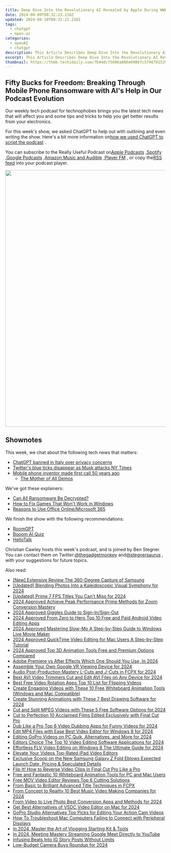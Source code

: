 ```yaml
---
title: Deep Dive Into the Revolutionary AI Revealed by Apple During WWDC '24
date: 2024-08-09T08:32:23.216Z
updated: 2024-08-10T08:32:23.216Z
tags:
  - chatgpt
  - open-ai
categories:
  - openAI
  - chatgpt
description: This Article Describes Deep Dive Into the Revolutionary AI Revealed by Apple During WWDC '24
excerpt: This Article Describes Deep Dive Into the Revolutionary AI Revealed by Apple During WWDC '24
thumbnail: https://thmb.techidaily.com/7b44dc75606a866e6986fc574670153990f3b9d45bb38823ea9696084a32865c.jpg
---
```


## Fifty Bucks for Freedom: Breaking Through Mobile Phone Ransomware with AI's Help in Our Podcast Evolution

 Our weekly tech podcast for technophobes brings you the latest tech news that will affect you and some tips and tricks to help you get better results from your electronics.

 For this week's show, we asked ChatGPT to help out with outlining and even writing the show. Here's a bit more information on[how we used ChatGPT to script the podcast](https://www.makeuseof.com/i-used-chatgpt-to-script-a-podcast-heres-what-happened/) .

 You can subscribe to the Really Useful Podcast on[Apple Podcasts](https://podcasts.apple.com/gb/podcast/the-really-useful-podcast/id1437847131?mt=2) ,[Spotify](https://open.spotify.com/show/283gDxLd6OTNEpRq6tN7ha) ,[Google Podcasts](https://www.google.com/podcasts?feed=aHR0cHM6Ly9hbmNob3IuZm0vcy8zMWJlNDcwL3BvZGNhc3QvcnNz) ,[Amazon Music and Audible](https://music.amazon.co.uk/podcasts/20ab73d4-5da2-46c7-a17f-dc6eb39bdb48/The-Really-Useful-Podcast) ,[Player FM](https://player.fm/series/the-really-useful-podcast-2491856) , or copy the[RSS feed](https://feeds.transistor.fm/the-really-useful-podcast) into your podcast player.

<!-- affiliate ads begin -->
<a href="https://atezr.pxf.io/c/5597632/2018605/18496" target="_top" id="2018605"><img src="//a.impactradius-go.com/display-ad/18496-2018605" border="0" alt="" width="798" height="807"/></a><img height="0" width="0" src="https://imp.pxf.io/i/5597632/2018605/18496" style="position:absolute;visibility:hidden;" border="0" />
<!-- affiliate ads end -->
## Shownotes

This week, we chat about the following tech news that matters:

* [ChatGPT banned in Italy over privacy concerns](https://www.bbc.co.uk/news/technology-65139406)
* [Twitter's blue ticks disappear as Musk attacks NY Times](https://www.bbc.co.uk/news/technology-65156216)
* [Mobile phone inventor made first call 50 years ago](https://www.bbc.co.uk/news/technology-65112048)  
  * [The Mother of All Demos](https://www.youtube.com/watch?v=B6rKUf9DWRI)

We've got these explainers:

* [Can All Ransomware Be Decrypted?](https://www.makeuseof.com/can-all-ransomware-be-decrypted/)
* [How to Fix Games That Won't Work in Windows](https://www.makeuseof.com/fix-games-not-working-windows/)
* [Reasons to Use Office Online/Microsoft 365](https://www.makeuseof.com/tag/dont-pay-word-5-reasons-use-office-online/)

We finish the show with the following recommendations:

* [RoomGPT](http://https://www.roomgpt.io/)
* [Booom AI Quiz](https://booom.ai/)
* [HelloTalk](https://www.hellotalk.com/?lang=en)

 Christian Cawley hosts this week's podcast, and is joined by Ben Stegner. You can contact them on Twitter:[@thegadgetmonkey](https://twitter.com/thegadgetmonkey) and[@stegnersaurus](https://twitter.com/stegnersaurus) , with your suggestions for future topics.


<ins class="adsbygoogle"
     style="display:block"
     data-ad-format="autorelaxed"
     data-ad-client="ca-pub-7571918770474297"
     data-ad-slot="1223367746"></ins>



<ins class="adsbygoogle"
     style="display:block"
     data-ad-client="ca-pub-7571918770474297"
     data-ad-slot="8358498916"
     data-ad-format="auto"
     data-full-width-responsive="true"></ins>

<span class="atpl-alsoreadstyle">Also read:</span>
<div><ul>
<li><a href="https://fox-direct.techidaily.com/new-extensive-review-the-360-degree-capture-of-samsung/"><u>[New] Extensive Review  The 360-Degree Capture of Samsung</u></a></li>
<li><a href="https://vp-tips.techidaily.com/updated-blending-photos-into-a-kaleidoscopic-visual-symphony-for-2024/"><u>[Updated] Blending Photos Into a Kaleidoscopic Visual Symphony for 2024</u></a></li>
<li><a href="https://screen-recording.techidaily.com/updated-prime-7-fps-titles-you-cant-miss-for-2024/"><u>[Updated] Prime 7 FPS Titles You Can't Miss for 2024</u></a></li>
<li><a href="https://extra-information.techidaily.com/2024-approved-achieve-peak-performance-prime-methods-for-zoom-conversion-mastery/"><u>2024 Approved  Achieve Peak Performance  Prime Methods for Zoom Conversion Mastery</u></a></li>
<li><a href="https://article-helps.techidaily.com/2024-approved-giggles-guide-to-sign-insign-out/"><u>2024 Approved  Giggles Guide to Sign-In/Sign-Out</u></a></li>
<li><a href="https://ai-vdieo-software.techidaily.com/2024-approved-from-zero-to-hero-top-10-free-and-paid-android-video-editing-apps/"><u>2024 Approved From Zero to Hero Top 10 Free and Paid Android Video Editing Apps</u></a></li>
<li><a href="https://ai-vdieo-software.techidaily.com/2024-approved-mastering-slow-mo-a-step-by-step-guide-to-windows-live-movie-maker/"><u>2024 Approved Mastering Slow-Mo A Step-by-Step Guide to Windows Live Movie Maker</u></a></li>
<li><a href="https://ai-vdieo-software.techidaily.com/2024-approved-quicktime-video-editing-for-mac-users-a-step-by-step-tutorial/"><u>2024 Approved QuickTime Video Editing for Mac Users A Step-by-Step Tutorial</u></a></li>
<li><a href="https://ai-vdieo-software.techidaily.com/2024-approved-top-3d-animation-tools-free-and-premium-options-compared/"><u>2024 Approved Top 3D Animation Tools Free and Premium Options Compared</u></a></li>
<li><a href="https://ai-vdieo-software.techidaily.com/adobe-premiere-vs-after-effects-which-one-should-you-use-in-2024/"><u>Adobe Premiere vs After Effects Which One Should You Use, In 2024</u></a></li>
<li><a href="https://fox-friendly.techidaily.com/assemble-your-own-google-vr-viewing-device-for-2024/"><u>Assemble Your Own Google VR Viewing Device for 2024</u></a></li>
<li><a href="https://ai-vdieo-software.techidaily.com/audio-post-production-mastery-l-cuts-and-j-cuts-in-fcpx-for-2024/"><u>Audio Post-Production Mastery L-Cuts and J-Cuts in FCPX for 2024</u></a></li>
<li><a href="https://ai-vdieo-software.techidaily.com/best-avi-video-trimmers-cut-and-edit-avi-files-on-any-device-for-2024/"><u>Best AVI Video Trimmers Cut and Edit AVI Files on Any Device for 2024</u></a></li>
<li><a href="https://ai-vdieo-software.techidaily.com/best-free-video-rotation-apps-top-10-list-for-flipping-videos/"><u>Best Free Video Rotation Apps Top 10 List for Flipping Videos</u></a></li>
<li><a href="https://ai-vdieo-software.techidaily.com/create-engaging-videos-with-these-10-free-whiteboard-animation-tools-windows-and-mac-compatible/"><u>Create Engaging Videos with These 10 Free Whiteboard Animation Tools (Windows and Mac Compatible)</u></a></li>
<li><a href="https://ai-vdieo-software.techidaily.com/create-stunning-animations-with-these-7-best-drawing-software-for-2024/"><u>Create Stunning Animations with These 7 Best Drawing Software for 2024</u></a></li>
<li><a href="https://ai-vdieo-software.techidaily.com/cut-and-split-mpeg-videos-with-these-5-free-software-options-for-2024/"><u>Cut and Split MPEG Videos with These 5 Free Software Options for 2024</u></a></li>
<li><a href="https://ai-vdieo-software.techidaily.com/cut-to-perfection-10-acclaimed-films-edited-exclusively-with-final-cut-pro/"><u>Cut to Perfection 10 Acclaimed Films Edited Exclusively with Final Cut Pro</u></a></li>
<li><a href="https://ai-vdieo-software.techidaily.com/dub-like-a-pro-top-6-video-dubbing-apps-for-funny-videos-for-2024/"><u>Dub Like a Pro Top 6 Video Dubbing Apps for Funny Videos for 2024</u></a></li>
<li><a href="https://ai-vdieo-software.techidaily.com/edit-mp4-files-with-ease-best-video-editor-for-windows-8-for-2024/"><u>Edit MP4 Files with Ease Best Video Editor for Windows 8 for 2024</u></a></li>
<li><a href="https://ai-vdieo-software.techidaily.com/editing-gopro-videos-on-pc-quik-alternatives-and-more-for-2024/"><u>Editing GoPro Videos on PC Quik, Alternatives, and More for 2024</u></a></li>
<li><a href="https://ai-vdieo-software.techidaily.com/editors-choice-the-top-10-video-editing-software-applications-for-2024/"><u>Editors Choice The Top 10 Video Editing Software Applications for 2024</u></a></li>
<li><a href="https://ai-vdieo-software.techidaily.com/effortless-flv-video-editing-on-windows-8-the-ultimate-guide-for-2024/"><u>Effortless FLV Video Editing on Windows 8 The Ultimate Guide for 2024</u></a></li>
<li><a href="https://ai-vdieo-software.techidaily.com/elevate-your-videos-top-rated-ipad-video-editors/"><u>Elevate Your Videos Top-Rated iPad Video Editors</u></a></li>
<li><a href="https://technical-tips.techidaily.com/exclusive-scoop-on-the-new-samsung-galaxy-z-fold-eblows-expected-launch-date-pricing-and-speculated-details/"><u>Exclusive Scoop on the New Samsung Galaxy Z Fold Eblows Expected Launch Date, Pricing & Speculated Details</u></a></li>
<li><a href="https://ai-vdieo-software.techidaily.com/flip-it-how-to-reverse-video-clips-in-final-cut-pro-like-a-pro/"><u>Flip It! How to Reverse Video Clips in Final Cut Pro Like a Pro</u></a></li>
<li><a href="https://ai-vdieo-software.techidaily.com/free-and-fantastic-10-whiteboard-animation-tools-for-pc-and-mac-users/"><u>Free and Fantastic 10 Whiteboard Animation Tools for PC and Mac Users</u></a></li>
<li><a href="https://ai-vdieo-software.techidaily.com/free-mov-video-editor-reviews-top-6-cutting-solutions/"><u>Free MOV Video Editor Reviews Top 6 Cutting Solutions</u></a></li>
<li><a href="https://ai-vdieo-software.techidaily.com/from-basic-to-brilliant-advanced-title-techniques-in-fcpx/"><u>From Basic to Brilliant Advanced Title Techniques in FCPX</u></a></li>
<li><a href="https://ai-vdieo-software.techidaily.com/from-concept-to-reality-10-best-music-video-making-companies-for-2024/"><u>From Concept to Reality 10 Best Music Video Making Companies for 2024</u></a></li>
<li><a href="https://ai-vdieo-software.techidaily.com/from-video-to-live-photo-best-conversion-apps-and-methods-for-2024/"><u>From Video to Live Photo Best Conversion Apps and Methods for 2024</u></a></li>
<li><a href="https://ai-vdieo-software.techidaily.com/get-best-alternatives-of-vsdc-video-editor-on-mac-for-2024/"><u>Get Best Alternatives of VSDC Video Editor on Mac for 2024</u></a></li>
<li><a href="https://ai-vdieo-software.techidaily.com/gopro-studio-alternatives-top-picks-for-editing-your-action-cam-videos/"><u>GoPro Studio Alternatives Top Picks for Editing Your Action Cam Videos</u></a></li>
<li><a href="https://techtrends.techidaily.com/how-to-troubleshoot-mac-computers-failing-to-connect-with-peripheral-displays/"><u>How To Troubleshoot Mac Computers Failing to Connect with Peripheral Displays</u></a></li>
<li><a href="https://extra-approaches.techidaily.com/in-2024-master-the-art-of-vlogging-starting-kit-and-tools/"><u>In 2024, Master the Art of Vlogging  Starting Kit & Tools</u></a></li>
<li><a href="https://youtube-help.techidaily.com/in-2024-meeting-mastery-streaming-google-meet-directly-to-youtube/"><u>In 2024, Meeting Mastery  Streaming Google Meet Directly to YouTube</u></a></li>
<li><a href="https://instagram-clips.techidaily.com/infusing-beats-into-ig-story-posts-without-limits/"><u>Infusing Beats Into IG Story Posts Without Limits</u></a></li>
<li><a href="https://extra-skills.techidaily.com/low-budget-camera-buys-roundup-for-2024/"><u>Low-Budget Camera Buys Roundup for 2024</u></a></li>
</ul></div>
